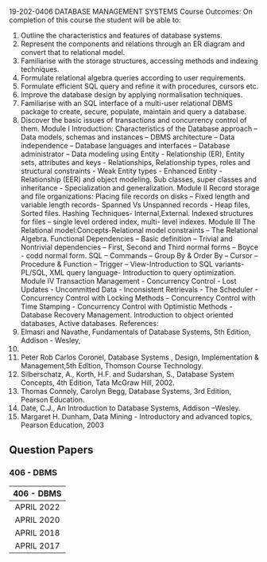 19-202-0406 DATABASE MANAGEMENT SYSTEMS
Course Outcomes:
On completion of this course the student will be able to:
1. Outline the characteristics and features of database systems.
2. Represent the components and relations through an ER diagram and convert that to relational
model.
3. Familiarise with the storage structures, accessing methods and indexing techniques.
4. Formulate relational algebra queries according to user requirements.
5. Formulate efficient SQL query and refine it with procedures, cursors etc.
6. Improve the database design by applying normalisation techniques.
7. Familiarise with an SQL interface of a multi-user relational DBMS package to create, secure,
populate, maintain and query a database.
8. Discover the basic issues of transactions and concurrency control of them.
Module I
Introduction: Characteristics of the Database approach – Data models, schemas and instances – DBMS
architecture – Data independence – Database languages and interfaces – Database administrator –
Data modeling using Entity - Relationship (ER), Entity sets, attributes and keys - Relationships,
Relationship types, roles and structural constraints - Weak Entity types - Enhanced Entity -
Relationship (EER) and object modeling. Sub classes, super classes and inheritance - Specialization
and generalization.
Module II
Record storage and file organizations: Placing file records on disks – Fixed length and variable length
records- Spanned Vs Unspanned records - Heap files, Sorted files. Hashing Techniques-
Internal,External. Indexed structures for files – single level ordered index, multi- level indexes.
Module III
The Relational model:Concepts-Relational model constraints – The Relational Algebra. Functional
Dependencies – Basic definition – Trivial and Nontrivial dependencies – First, Second and Third
normal forms – Boyce - codd normal form. SQL – Commands – Group By & Order By – Cursor –
Procedure & Function – Trigger – View-Introduction to SQL variants-PL/SQL, XML query language-
Introduction to query optimization.
Module IV
Transaction Management - Concurrency Control - Lost Updates - Uncommitted Data - Inconsistent
Retrievals - The Scheduler - Concurrency Control with Locking Methods – Concurrency Control with
Time Stamping - Concurrency Control with Optimistic Methods - Database Recovery Management.
Introduction to object oriented databases, Active databases.
References:
1. Elmasri and Navathe, Fundamentals of Database Systems, 5th Edition, Addison - Wesley,
2011.
2. Peter Rob Carlos Coronel, Database Systems , Design, Implementation & Management,5th
Edition, Thomson Course Technology.
3. Silberschatz, A., Korth, H.F. and Sudarshan, S., Database System Concepts, 4th Edition, Tata
McGraw Hill, 2002.
4. Thomas Connoly, Carolyn Begg, Database Systems, 3rd Edition, Pearson Education.
5. Date, C.J., An Introduction to Database Systems, Addison –Wesley.
6. Margaret H. Dunham, Data Mining - Introductory and advanced topics, Pearson Education,
2003


## Question Papers
### 406 - DBMS
|406 - DBMS|
|:---:|
|APRIL 2022|
|APRIL 2020|
|APRIL 2018|
|APRIL 2017|
